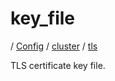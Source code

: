 # key_file

/ [Config](../../../README.md) / [cluster](../../README.md) / [tls](../README.md) 

TLS certificate key file.

